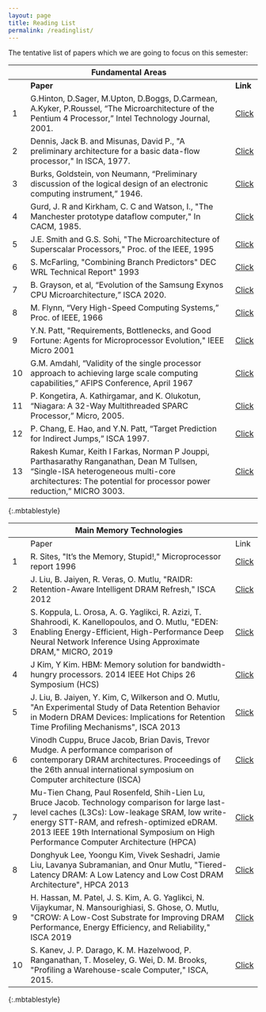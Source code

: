 ```yaml
---
layout: page
title: Reading List
permalink: /readinglist/
---
```


The tentative list of papers which we are going to focus on this semester:

|    	| Fundamental Areas                                                                                                                                       	|                          	|
|----	|---------------------------------------------------------------------------------------------------------------------------------------------------------	|--------------------------	|
|    	|                                                                          **Paper**                                                                          	|           **Link**           	|
|  1 	| G.Hinton, D.Sager, M.Upton, D.Boggs, D.Carmean, A.Kyker, P.Roussel, “The Microarchitecture of the Pentium 4 Processor,” Intel Technology Journal, 2001. 	| [Click](/papers/p1.pdf)  	|
|  2 	| Dennis, Jack B. and Misunas, David P., "A preliminary architecture for a basic data-flow processor," In ISCA, 1977.                                     	| [Click](/papers/p2.pdf)  	|
|  3 	| Burks, Goldstein, von Neumann, “Preliminary discussion of the logical design of an electronic computing instrument,” 1946.                              	| [Click](/papers/p3.pdf)  	|
|  4 	| Gurd, J. R and Kirkham, C. C and Watson, I., "The Manchester prototype dataflow computer," In CACM, 1985.                                               	| [Click](/papers/p4.pdf)  	|
|  5 	| J.E. Smith and G.S. Sohi, "The Microarchitecture of Superscalar Processors," Proc. of the IEEE, 1995                                                    	| [Click](/papers/p5.pdf)  	|
|  6 	| S. McFarling, "Combining Branch Predictors" DEC WRL Technical Report" 1993                                                                              	| [Click](/papers/p6.pdf)  	|
|  7 	| B. Grayson, et al, “Evolution of the Samsung Exynos CPU Microarchitecture,” ISCA 2020.                                                                  	| [Click](/papers/p7.pdf)  	|
|  8 	| M. Flynn, “Very High-Speed Computing Systems,” Proc. of IEEE, 1966                                                                                      	| [Click](/papers/p8.pdf)  	|
|  9 	| Y.N. Patt, "Requirements, Bottlenecks, and Good Fortune: Agents for Microprocessor Evolution," IEEE Micro 2001                                          	| [Click](/papers/p9.pdf)  	|
| 10 	| G.M. Amdahl, “Validity of the single processor approach to achieving large scale computing capabilities,” AFIPS Conference, April 1967                  	| [Click](/papers/p10.pdf) 	|
| 11 	| P. Kongetira, A. Kathirgamar, and K. Olukotun, “Niagara: A 32-Way Multithreaded SPARC Processor,” Micro, 2005.                                          	| [Click](/papers/p11.pdf) 	|
| 12 	| P. Chang, E. Hao, and Y.N. Patt, “Target Prediction for Indirect Jumps,” ISCA 1997.                                                                     	| [Click](/papers/p12.pdf) 	|
| 13 	| Rakesh Kumar, Keith I Farkas, Norman P Jouppi, Parthasarathy Ranganathan, Dean M Tullsen, “Single-ISA heterogeneous multi-core architectures: The potential for processor power reduction,” MICRO 3003.| [Click](https://ieeexplore.ieee.org/abstract/document/1253185) 	|
{:.mbtablestyle}

|    	| Main Memory Technologies                                                                                                                                                                                                                                                             	|                                                                	|
|----	|--------------------------------------------------------------------------------------------------------------------------------------------------------------------------------------------------------------------------------------------------------------------------------------	|----------------------------------------------------------------	|
|    	| Paper                                                                                                                                                                                                                                                                                	|                              Link                              	|
| 1  	| R. Sites, "It’s the Memory, Stupid!," Microprocessor report 1996                                                                                                                                                                                                                     	| [Click](/papers/d1.pdf)                                        	|
| 2  	| J. Liu, B. Jaiyen, R. Veras, O. Mutlu, "RAIDR: Retention-Aware Intelligent DRAM Refresh," ISCA 2012                                                                                                                                                                                  	| [Click](https://dl.acm.org/doi/abs/10.1145/2366231.2337161)    	|
| 3  	| S. Koppula, L. Orosa, A. G. Yaglikci, R. Azizi, T. Shahroodi, K. Kanellopoulos, and O. Mutlu, "EDEN: Enabling Energy-Efficient, High-Performance Deep Neural Network Inference Using Approximate DRAM," MICRO, 2019                                                                  	| [Click](https://dl.acm.org/doi/abs/10.1145/3352460.3358280)    	|
| 4  	| J Kim, Y Kim. HBM: Memory solution for bandwidth-hungry processors. 2014 IEEE Hot Chips 26 Symposium (HCS)                                                                                                                                                                           	| [Click](https://ieeexplore.ieee.org/document/7478812)          	|
| 5  	| J. Liu, B. Jaiyen, Y. Kim, C, Wilkerson and O. Mutlu, "An Experimental Study of Data Retention Behavior in Modern DRAM Devices: Implications for Retention Time Profiling Mechanisms", ISCA 2013                                                                                     	| [Click](https://dl.acm.org/doi/abs/10.1145/2508148.2485928)    	|
| 6  	| Vinodh Cuppu, Bruce Jacob, Brian Davis, Trevor Mudge. A performance comparison of contemporary DRAM architectures. Proceedings of the 26th annual international symposium on Computer architecture  (ISCA)                                                                           	| [Click](https://dl.acm.org/doi/abs/10.1145/300979.300998)      	|
| 7  	| Mu-Tien Chang, Paul Rosenfeld, Shih-Lien Lu, Bruce Jacob. Technology comparison for large last-level caches (L3Cs): Low-leakage SRAM, low write-energy STT-RAM, and refresh-optimized eDRAM. 2013 IEEE 19th International Symposium on High Performance Computer Architecture (HPCA) 	| [Click](https://ieeexplore.ieee.org/abstract/document/6522314) 	|
| 8  	| Donghyuk Lee, Yoongu Kim, Vivek Seshadri, Jamie Liu, Lavanya Subramanian, and Onur Mutlu, "Tiered-Latency DRAM: A Low Latency and Low Cost DRAM Architecture", HPCA 2013                                                                                                             	| [Click](https://ieeexplore.ieee.org/abstract/document/6522354) 	|
| 9  	| H. Hassan, M. Patel, J. S. Kim, A. G. Yaglikci, N. Vijaykumar, N. Mansourighiasi, S. Ghose, O. Mutlu, "CROW: A Low-Cost Substrate for Improving DRAM Performance, Energy Efficiency, and Reliability," ISCA 2019                                                                     	| [Click](https://dl.acm.org/doi/10.1145/3307650.3322231)        	|
| 10 	| S. Kanev, J. P. Darago, K. M. Hazelwood, P. Ranganathan, T. Moseley, G. Wei, D. M. Brooks, "Profiling a Warehouse-scale Computer," ISCA, 2015.                                                                                                                                       	| [Click](https://dl.acm.org/doi/abs/10.1145/2749469.2750392)    	|
{:.mbtablestyle}
